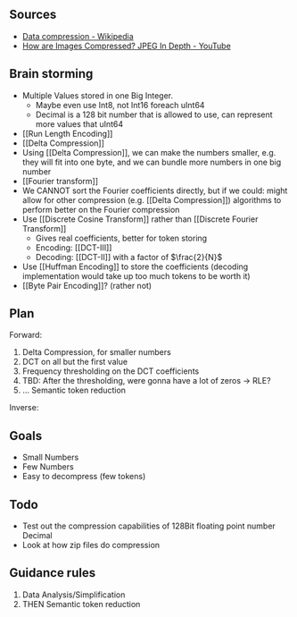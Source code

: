 
Sources
---
- [Data compression - Wikipedia](https://en.wikipedia.org/wiki/Data_compression#Encoding_theory)
- [How are Images Compressed? JPEG In Depth - YouTube](https://www.youtube.com/watch?v=Kv1Hiv3ox8I)


Brain storming
---
- Multiple Values stored in one Big Integer.
	- Maybe even use Int8, not Int16 foreach uInt64
	- Decimal is a 128 bit number that is allowed to use, can represent more values that uInt64
- [[Run Length Encoding]]
- [[Delta Compression]]
- Using [[Delta Compression]], we can make the numbers smaller, e.g. they will fit into one byte, and we can bundle more numbers in one big number
- [[Fourier transform]]
- We CANNOT sort the Fourier coefficients directly, but if we could: might allow for other compression  (e.g. [[Delta Compression]]) algorithms to perform better on the Fourier compression
- Use [[Discrete Cosine Transform]] rather than [[Discrete Fourier Transform]]
	- Gives real coefficients, better for token storing 
	- Encoding: [[DCT-III]]
	- Decoding: [[DCT-II]] with a factor of $\frac{2}{N}$
- Use [[Huffman Encoding]] to store the coefficients (decoding implementation would take up too much tokens to be worth it)
- [[Byte Pair Encoding]]? (rather not)


Plan
---
Forward: 
1. Delta Compression, for smaller numbers
2. DCT on all but the first value
3. Frequency thresholding on the DCT coefficients
4. TBD: After the thresholding, were gonna have a lot of zeros -> RLE?
5. … Semantic token reduction

Inverse:



Goals
---
- Small Numbers
- Few Numbers
- Easy to decompress (few tokens)


Todo
---
- Test out the compression capabilities of 128Bit floating point number Decimal
- Look at how zip files do compression


Guidance rules
---
1. Data Analysis/Simplification
2. THEN Semantic token reduction

